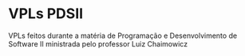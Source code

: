 # VPLs PDSII

VPLs feitos durante a matéria de Programação e Desenvolvimento de Software II ministrada pelo professor Luiz Chaimowicz